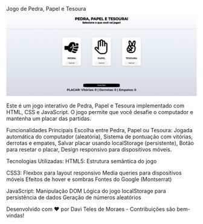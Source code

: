 Jogo de Pedra, Papel e Tesoura
<img src="./preview/preview.jpg" alt="Tela principal" />

Este é um jogo interativo de Pedra, Papel e Tesoura implementado com HTML, CSS e JavaScript. O jogo permite que você desafie o computador e mantenha um placar das partidas.

Funcionalidades Principais
Escolha entre Pedra, Papel ou Tesoura:
Jogada automática do computador (aleatória), 
Sistema de pontuação com vitórias, derrotas e empates, 
Salvar placar usando localStorage (persistente), 
Botão para resetar o placar, 
Design responsivo para dispositivos móveis.

Tecnologias Utilizadas:
HTML5: Estrutura semântica do jogo

CSS3:
Flexbox para layout responsivo
Media queries para dispositivos móveis
Efeitos de hover e sombras
Fontes do Google (Montserrat)

JavaScript:
Manipulação DOM
Lógica do jogo
localStorage para persistência de dados
Geração de números aleatórios

Desenvolvido com ❤️ por Davi Teles de Moraes - Contribuições são bem-vindas!
